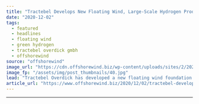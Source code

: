```yaml
---
title: "Tractebel Develops New Floating Wind, Large-Scale Hydrogen Production Platforms"
date: "2020-12-02"
tags: 
  - featured
  - headlines
  - floating wind
  - green hydrogen
  - tractebel overdick gmbh
  - offshorewind
source: "offshorewind"
image_url: "https://cdn.offshorewind.biz/wp-content/uploads/sites/2/2020/12/02140004/Tractebel-Overdick-H2-800-MW-platform.jpg"
image_fp: "/assets/img/post_thumbnails/40.jpg"
lead: "Tractebel Overdick has developed a new floating wind foundation concept for 15+ MW wind"
article_url: "https://www.offshorewind.biz/2020/12/02/tractebel-develops-new-floating-wind-large-scale-hydrogen-production-platforms/"
---
```


---
